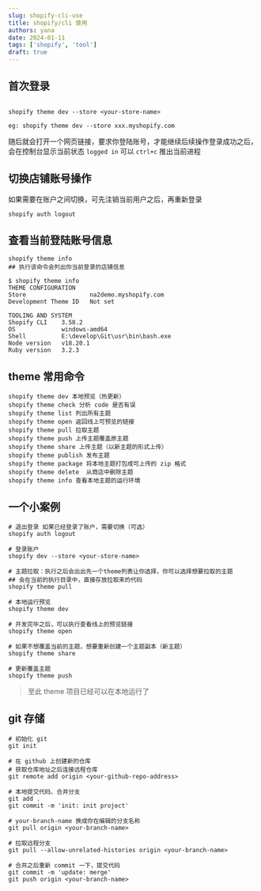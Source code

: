 ```yaml
---
slug: shopify-cli-use
title: shopify/cli 使用
authors: yana
date: 2024-01-11
tags: ['shopify', 'tool']
draft: true
---
```


## 首次登录

```shell

shopify theme dev --store <your-store-name>

eg: shopify theme dev --store xxx.myshopify.com

```

随后就会打开一个网页链接，要求你登陆账号，才能继续后续操作登录成功之后，会在控制台显示当前状态 `logged in` 可以 `ctrl+c`
推出当前进程

## 切换店铺账号操作

如果需要在账户之间切换，可先注销当前用户之后，再重新登录

```shell
shopify auth logout
```

## 查看当前登陆账号信息

```shell
shopify theme info
## 执行该命令会列出你当前登录的店铺信息
```

```shell
$ shopify theme info
THEME CONFIGURATION
Store                  na2demo.myshopify.com
Development Theme ID   Not set

TOOLING AND SYSTEM
Shopify CLI    3.58.2
OS             windows-amd64
Shell          E:\develop\Git\usr\bin\bash.exe
Node version   v18.20.1
Ruby version   3.2.3
```

## theme 常用命令

```shell
shopify theme dev 本地预览（热更新）
shopify theme check 分析 code 是否有误
shopify theme list 列出所有主题
shopify theme open 返回线上可预览的链接
shopify theme pull 拉取主题
shopify theme push 上传主题覆盖原主题
shopify theme share 上传主题（以新主题的形式上传）
shopify theme publish 发布主题
shopify theme package 将本地主题打包成可上传的 zip 格式
shopify theme delete  从商店中删除主题
shopify theme info 查看本地主题的运行环境
```

## 一个小案例

```shell
# 退出登录 如果已经登录了账户，需要切换（可选）
shopify auth logout

# 登录账户
shopify dev --store <your-store-name>

# 主题拉取：执行之后会出出先一个theme列表让你选择，你可以选择想要拉取的主题
## 会在当前的执行目录中，直接存放拉取来的代码
shopify theme pull

# 本地运行预览
shopify theme dev

# 开发完毕之后，可以执行查看线上的预览链接
shopify theme open

# 如果不想覆盖当前的主题，想要重新创建一个主题副本（新主题）
shopify theme share

# 更新覆盖主题
shopify theme push
```

> 至此 theme 项目已经可以在本地运行了

## git 存储

```shell
# 初始化 git
git init

# 在 github 上创建新的仓库
# 获取仓库地址之后连接远程仓库
git remote add origin <your-github-repo-address>

# 本地提交代码、合并分支
git add .
git commit -m 'init: init project'

# your-branch-name 换成你在编辑的分支名称
git pull origin <your-branch-name>

# 拉取远程分支
git pull --allow-unrelated-histories origin <your-branch-name>

# 合并之后重新 commit 一下，提交代码
git commit -m 'update: merge'
git push origin <your-branch-name>
```
